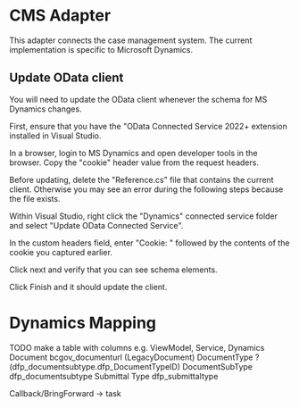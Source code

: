 # CMS Adapter

This adapter connects the case management system.  The current implementation is specific to Microsoft Dynamics.

## Update OData client

You will need to update the OData client whenever the schema for MS Dynamics changes.

First, ensure that you have the "OData Connected Service 2022+ extension installed in Visual Studio.

In a browser, login to MS Dynamics and open developer tools in the browser.  Copy the "cookie" header value from the request headers.

Before updating, delete the "Reference.cs" file that contains the current client.  Otherwise you may see an error during the following steps because the file exists.

Within Visual Studio, right click the "Dynamics" connected service folder and select "Update OData Connected Service".

In the custom headers field, enter "Cookie: " followed by the contents of the cookie you captured earlier.

Click next and verify that you can see schema elements.

Click Finish and it should update the client.

# Dynamics Mapping

TODO make a table with columns e.g. ViewModel, Service, Dynamics
Document bcgov_documenturl (LegacyDocument)
DocumentType ? (dfp_documentsubtype.dfp_DocumentTypeID)
DocumentSubType dfp_documentsubtype
Submittal Type dfp_submittaltype

Callback/BringForward -> task
